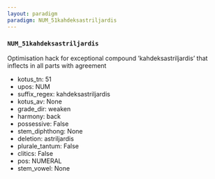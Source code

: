 ```yaml
---
layout: paradigm
paradigm: NUM_51kahdeksastriljardis
---
```

### ` NUM_51kahdeksastriljardis `

Optimisation hack for exceptional compound ’kahdeksastriljardis’ that inflects in all parts with agreement
* kotus_tn: 51
* upos: NUM
* suffix_regex: kahdeksastriljardis
* kotus_av: None
* grade_dir: weaken
* harmony: back
* possessive: False
* stem_diphthong: None
* deletion: astriljardis
* plurale_tantum: False
* clitics: False
* pos: NUMERAL
* stem_vowel: None
